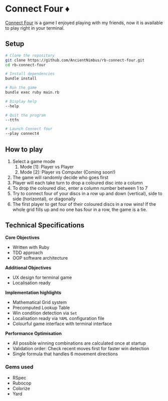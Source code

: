 # Connect Four ♦️

[Connect Four](https://en.wikipedia.org/wiki/Connect_Four) is a game I enjoyed playing with my friends, now it is available to play right in your terminal. 

## Setup

```bash
# Clone the repository
git clone https://github.com/AncientNimbus/rb-connect-four.git
cd rb-connect-four

# Install dependencies
bundle install

# Run the game
bundle exec ruby main.rb

# Display help
--help

# Quit the program
--ttfn

# Launch Connect four
--play connect4
```



## How to play

1. Select a game mode
   1. Mode [1]: Player vs Player
   2. Mode [2]: Player vs Computer (Coming soon!)
2. The game will randomly decide who goes first
3. Player will each take turn to drop a coloured disc into a column
4. To drop the coloured disc, enter a column number between 1 to 7
5. Try to connect four of your discs in a row up and down (vertical), side to side (horizontal), or diagonally
6. The first player to get four of their coloured discs in a row wins! 
   If the whole grid fills up and no one has four in a row, the game is a tie.



## Technical Specifications

**Core Objectives**

- Written with Ruby
- TDD approach
- OOP software architecture

**Additional Objectives**

- UX design for terminal game
- Localisation ready

**Implementation highlights**

- Mathematical Grid system
- Precomputed Lookup Table
- Win condition detection via `Set`
- Localisation ready via `YAML` configuration file
- Colourful game interface with terminal interface

**Performance Optimisation**

- All possible winning combinations are calculated once at startup
- Validation order: Check recent moves first for faster win detection
- Single formula that handles 6 movement directions 

### Gems used

- RSpec
- Rubocop
- Colorize
- Yard
